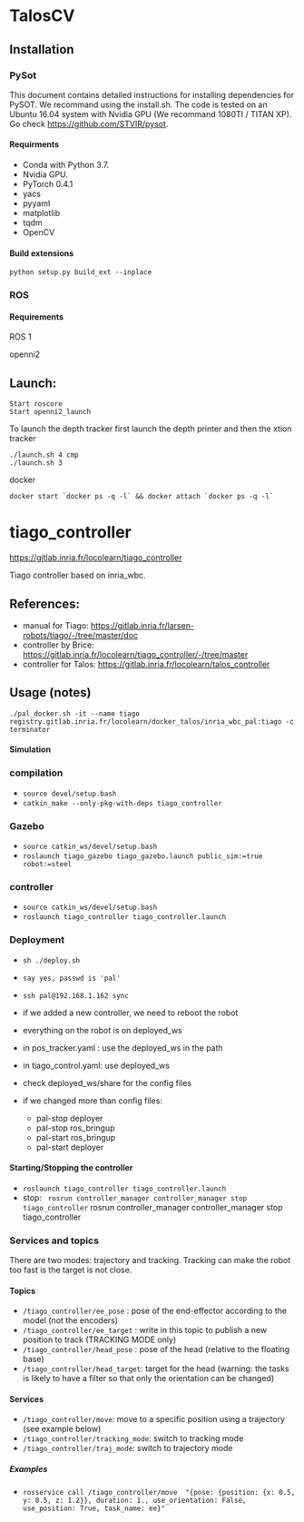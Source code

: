 # TalosCV






## Installation
### PySot


This document contains detailed instructions for installing dependencies for PySOT. We recommand using the install.sh. The code is tested on an Ubuntu 16.04 system with Nvidia GPU (We recommand 1080TI / TITAN XP). Go check https://github.com/STVIR/pysot.

#### Requirments
* Conda with Python 3.7.
* Nvidia GPU.
* PyTorch 0.4.1
* yacs
* pyyaml
* matplotlib
* tqdm
* OpenCV

#### Build extensions
```
python setup.py build_ext --inplace
```

### ROS

#### Requirements

ROS 1

openni2






## Launch:
```
Start roscore
Start openni2_launch
```
To launch the depth tracker first launch the depth printer and then the xtion tracker

```
./launch.sh 4 cmp
./launch.sh 3
```
docker

```
docker start `docker ps -q -l` && docker attach `docker ps -q -l`
```


# tiago_controller

https://gitlab.inria.fr/locolearn/tiago_controller

Tiago controller based on inria_wbc.

## References:
- manual for Tiago: https://gitlab.inria.fr/larsen-robots/tiago/-/tree/master/doc
- controller by Brice: https://gitlab.inria.fr/locolearn/tiago_controller/-/tree/master 
- controller for Talos: https://gitlab.inria.fr/locolearn/talos_controller 

## Usage (notes)

`./pal_docker.sh -it --name tiago registry.gitlab.inria.fr/locolearn/docker_talos/inria_wbc_pal:tiago -c terminator` 

#### Simulation

### compilation
- `source devel/setup.bash` 
- `catkin_make --only-pkg-with-deps tiago_controller` 

### Gazebo
- `source catkin_ws/devel/setup.bash`
- `roslaunch tiago_gazebo tiago_gazebo.launch public_sim:=true robot:=steel` 

### controller
- `source catkin_ws/devel/setup.bash` 
- `roslaunch tiago_controller tiago_controller.launch`

### Deployment
- `sh ./deploy.sh` 
- `say yes, passwd is 'pal'`
- `ssh pal@192.168.1.162 sync`
- if we added a new controller, we need to reboot the robot

- everything on the robot is on deployed_ws
- in pos_tracker.yaml : use the deployed_ws in the path
- in tiago_control.yaml: use deployed_ws
- check deployed_ws/share for the config files
- if we changed more than config files:

  - pal-stop deployer
  - pal-stop ros_bringup
  - pal-start ros_bringup
  - pal-start deployer

#### Starting/Stopping the controller
- `roslaunch tiago_controller tiago_controller.launch` 
- stop: ` rosrun controller_manager controller_manager stop tiago_controller`
rosrun controller_manager controller_manager stop tiago_controller




### Services and topics
There are two modes: trajectory and tracking. Tracking can make the robot too fast is the target is not close.
#### Topics
- `/tiago_controller/ee_pose` : pose of the end-effector according to the model (not the encoders)
- `/tiago_controller/ee_target` : write in this topic to publish a new position to track (TRACKING MODE only)
- `/tiago_controller/head_pose` : pose of the head (relative to the floating base)
- `/tiago_controller/head_target`: target for the head (warning: the tasks is likely to have a filter so that only the orientation can be changed)
#### Services
- `/tiago_controller/move`: move to a specific position using a trajectory (see example below) 
- `/tiago_controller/tracking_mode`: switch to tracking mode
- `/tiago_controller/traj_mode`: switch to trajectory mode




##### Examples
- `rosservice call /tiago_controller/move  "{pose: {position: {x: 0.5, y: 0.5, z: 1.2}}, duration: 1., use_orientation: False, use_position: True, task_name: ee}" ` 




